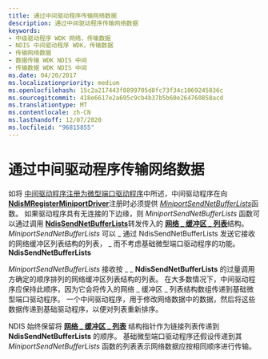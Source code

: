 ```yaml
---
title: 通过中间驱动程序传输网络数据
description: 通过中间驱动程序传输网络数据
keywords:
- 中级驱动程序 WDK 网络，传输数据
- NDIS 中间驱动程序 WDK，传输数据
- 传输网络数据
- 数据传输 WDK NDIS 中间
- 传输数据 WDK NDIS 中间
ms.date: 04/20/2017
ms.localizationpriority: medium
ms.openlocfilehash: 15c2a217443f8899705d8fc73f34c1069245836c
ms.sourcegitcommit: 418e6617e2a695c9cb4b37b5b60e264760858acd
ms.translationtype: MT
ms.contentlocale: zh-CN
ms.lasthandoff: 12/07/2020
ms.locfileid: "96815855"
---
```

# <a name="transmitting-network-data-through-an-intermediate-driver"></a>通过中间驱动程序传输网络数据





如将 [中间驱动程序注册为微型端口驱动程序](registering-an-intermediate-driver-as-a-miniport-driver.md)中所述，中间驱动程序在向 [**NdisMRegisterMiniportDriver**](/windows-hardware/drivers/ddi/ndis/nf-ndis-ndismregisterminiportdriver)注册时必须提供 [*MiniportSendNetBufferLists*](/windows-hardware/drivers/ddi/ndis/nc-ndis-miniport_send_net_buffer_lists)函数。 如果驱动程序具有无连接的下边缘，则 *MiniportSendNetBufferLists* 函数可以通过调用 [**NdisSendNetBufferLists**](/windows-hardware/drivers/ddi/ndis/nf-ndis-ndissendnetbufferlists)转发传入的 [**网络 \_ 缓冲区 \_ 列表**](/windows-hardware/drivers/ddi/ndis/ns-ndis-_net_buffer_list)结构。 *MiniportSendNetBufferLists* 可以 \_ 通过 NdisSendNetBufferLists 发送它接收的网络缓冲区列表结构的列表， \_ 而不考虑基础微型端口驱动程序的功能。 **NdisSendNetBufferLists**

*MiniportSendNetBufferLists* 接收按 \_ \_ **NdisSendNetBufferLists** 的过量调用方确定的顺序排列的网络缓冲区列表结构的列表。 在大多数情况下，中间驱动程序应保持此顺序，因为它会将传入的网络 \_ 缓冲区 \_ 列表结构数组传递到基础微型端口驱动程序。 一个中间驱动程序，用于修改网络数据中的数据，然后将这些数据传递到基础驱动程序，以便对列表重新排序。

NDIS 始终保留将 [**网络 \_ 缓冲区 \_ 列表**](/windows-hardware/drivers/ddi/ndis/ns-ndis-_net_buffer_list) 结构指针作为链接列表传递到 **NdisSendNetBufferLists** 的顺序。 基础微型端口驱动程序还假设传递到其 *MiniportSendNetBufferLists* 函数的列表表示网络数据应按相同顺序进行传输。

 

